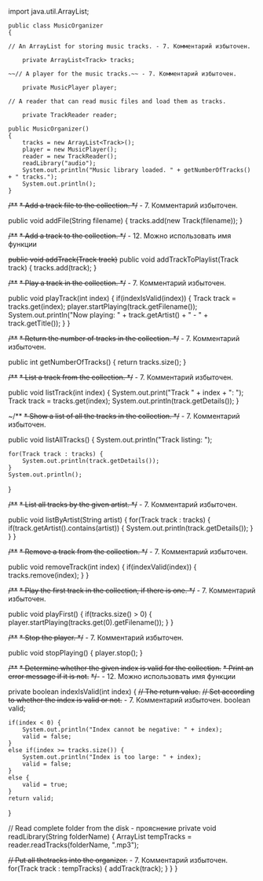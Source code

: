 import java.util.ArrayList;

```
public class MusicOrganizer
{
```
    // An ArrayList for storing music tracks. - 7. Комментарий избыточен.
```
    private ArrayList<Track> tracks;
```
    ~~// A player for the music tracks.~~ - 7. Комментарий избыточен.
```
    private MusicPlayer player;
```
    // A reader that can read music files and load them as tracks.
```
    private TrackReader reader;
```

```
public MusicOrganizer()
{
    tracks = new ArrayList<Track>();
    player = new MusicPlayer();
    reader = new TrackReader();
    readLibrary("audio");
    System.out.println("Music library loaded. " + getNumberOfTracks() + " tracks.");
    System.out.println();
}
```




  
~~/**~~
~~* Add a track file to the collection.
 */~~ - 7. Комментарий избыточен.

     
public void addFile(String filename)
{
    tracks.add(new Track(filename));
}





~~/**~~
~~* Add a track to the collection.
 */~~ - 12. Можно использовать имя функции

~~public void addTrack(Track track)~~ 
public void addTrackToPlaylist(Track track)
{
    tracks.add(track);
}





~~/**~~
~~* Play a track in the collection.
 */~~ - 7. Комментарий избыточен.

public void playTrack(int index)
{
    if(indexIsValid(index)) {
        Track track = tracks.get(index);
        player.startPlaying(track.getFilename());
        System.out.println("Now playing: " + track.getArtist() + " - " + track.getTitle());
    }
}





~~/**~~
~~* Return the number of tracks in the collection.
 */~~ - 7. Комментарий избыточен.

public int getNumberOfTracks()
{
    return tracks.size();
}





   
~~/**~~
~~* List a track from the collection.
 */~~ - 7. Комментарий избыточен.
 
public void listTrack(int index)
{
    System.out.print("Track " + index + ": ");
    Track track = tracks.get(index);
    System.out.println(track.getDetails());
}





~/**
~~* Show a list of all the tracks in the collection.
 */~~ - 7. Комментарий избыточен.
 
public void listAllTracks()
{
    System.out.println("Track listing: ");

    for(Track track : tracks) {
        System.out.println(track.getDetails());
    }
    System.out.println();
}





~~/**~~
~~* List all tracks by the given artist.
 */~~ - 7. Комментарий избыточен.

public void listByArtist(String artist)
{
    for(Track track : tracks) {
        if(track.getArtist().contains(artist)) {
            System.out.println(track.getDetails());
        }
    }
}
 




~~/**~~
~~* Remove a track from the collection.
 */~~ - 7. Комментарий избыточен.

public void removeTrack(int index)
{
    if(indexValid(index)) {
        tracks.remove(index);
    }
}





~~/**~~
~~* Play the first track in the collection, if there is one.
 */~~ - 7. Комментарий избыточен.
 
public void playFirst()
{
    if(tracks.size() > 0) {
        player.startPlaying(tracks.get(0).getFilename());
    }
}






~~/**~~
~~* Stop the player.
 */~~ - 7. Комментарий избыточен.
 
public void stopPlaying()
{
    player.stop();
}






~~/**~~
~~* Determine whether the given index is valid for the collection.~~
~~* Print an error message if it is not.~~
~~*/~~- - 12. Можно использовать имя функции

private boolean indexIsValid(int index)
{
~~// The return value.~~
~~// Set according to whether the index is valid or not.~~ - 7. Комментарий избыточен.
    boolean valid;
    
    if(index < 0) {
        System.out.println("Index cannot be negative: " + index);
        valid = false;
    }
    else if(index >= tracks.size()) {
        System.out.println("Index is too large: " + index);
        valid = false;
    }
    else {
        valid = true;
    }
    return valid;
}






// Read complete folder from the disk - прояснение
private void readLibrary(String folderName)
{
    ArrayList<Track> tempTracks = reader.readTracks(folderName, ".mp3");

~~// Put all thetracks into the organizer.~~ - 7. Комментарий избыточен.
    for(Track track : tempTracks) {
        addTrack(track);
    }
}
}
